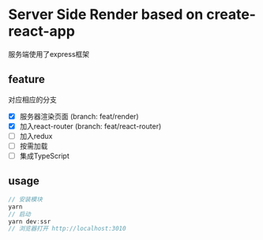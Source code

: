 # Server Side Render based on create-react-app
服务端使用了express框架
## feature
对应相应的分支
- [x] 服务器渲染页面 (branch: feat/render)
- [x] 加入react-router (branch: feat/react-router)
- [ ] 加入redux
- [ ] 按需加载
- [ ] 集成TypeScript

## usage
```js
// 安装模块
yarn
// 启动
yarn dev:ssr
// 浏览器打开 http://localhost:3010
```